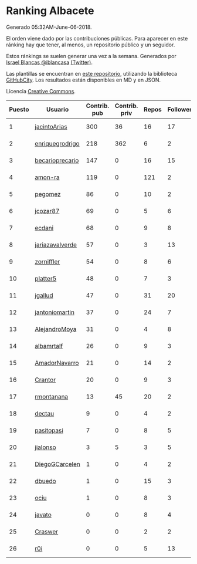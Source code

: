 # Ranking Albacete

Generado 05:32AM-June-06-2018.

El orden viene dado por las contribuciones públicas. Para aparecer en este ránking hay que tener, al menos, un repositorio público y un seguidor.

Estos ránkings se suelen generar una vez a la semana. Generados por [Israel Blancas @iblancasa](https://github.com/iblancasa/) [(Twitter)](https://twitter.com/iblancasa).

Las plantillas se encuentran en [este repositorio](https://github.com/iblancasa/GH-Spanish-Ranking), utilizando la biblioteca [GitHubCity](https://github.com/iblancasa/GitHubCity). Los resultados están disponibles en MD y en JSON.

Licencia [Creative Commons](https://creativecommons.org/licenses/by/4.0/).

| Puesto   |  Usuario  | Contrib. pub | Contrib. priv |Repos| Followers | Desde |  Avatar  |
|----------|-----------|--------------|---------------|-----|-----------|-------|----------|
|1|[jacintoArias](https://github.com/jacintoArias)|300|36|16|17|2014-05-07|![jacintoArias](https://avatars2.githubusercontent.com/u/7511199)|
|2|[enriquegrodrigo](https://github.com/enriquegrodrigo)|218|362|6|2|2014-01-17|![enriquegrodrigo](https://avatars1.githubusercontent.com/u/6427231)|
|3|[becarioprecario](https://github.com/becarioprecario)|147|0|16|15|2014-04-20|![becarioprecario](https://avatars3.githubusercontent.com/u/7356250)|
|4|[amon-ra](https://github.com/amon-ra)|119|0|121|2|2011-09-14|![amon-ra](https://avatars1.githubusercontent.com/u/1049676)|
|5|[pegomez](https://github.com/pegomez)|86|0|10|2|2015-05-02|![pegomez](https://avatars1.githubusercontent.com/u/12213624)|
|6|[jcozar87](https://github.com/jcozar87)|69|0|5|6|2014-11-12|![jcozar87](https://avatars2.githubusercontent.com/u/9693217)|
|7|[ecdani](https://github.com/ecdani)|68|0|9|8|2013-04-20|![ecdani](https://avatars1.githubusercontent.com/u/4211293)|
|8|[jariazavalverde](https://github.com/jariazavalverde)|57|0|3|13|2013-07-20|![jariazavalverde](https://avatars2.githubusercontent.com/u/5055295)|
|9|[zorniffler](https://github.com/zorniffler)|54|0|8|6|2016-06-09|![zorniffler](https://avatars2.githubusercontent.com/u/19843718)|
|10|[platter5](https://github.com/platter5)|48|0|7|3|2017-06-13|![platter5](https://avatars2.githubusercontent.com/u/29403333)|
|11|[jgallud](https://github.com/jgallud)|47|0|31|20|2013-09-02|![jgallud](https://avatars3.githubusercontent.com/u/5364288)|
|12|[jantoniomartin](https://github.com/jantoniomartin)|37|0|24|7|2010-10-14|![jantoniomartin](https://avatars2.githubusercontent.com/u/439759)|
|13|[AlejandroMoya](https://github.com/AlejandroMoya)|31|0|4|8|2016-10-11|![AlejandroMoya](https://avatars0.githubusercontent.com/u/22762732)|
|14|[albamrtalf](https://github.com/albamrtalf)|26|0|9|3|2015-11-30|![albamrtalf](https://avatars1.githubusercontent.com/u/16081055)|
|15|[AmadorNavarro](https://github.com/AmadorNavarro)|21|0|14|2|2012-11-12|![AmadorNavarro](https://avatars0.githubusercontent.com/u/2777799)|
|16|[Crantor](https://github.com/Crantor)|20|0|9|3|2015-10-11|![Crantor](https://avatars0.githubusercontent.com/u/15078416)|
|17|[rmontanana](https://github.com/rmontanana)|13|45|20|2|2012-02-12|![rmontanana](https://avatars1.githubusercontent.com/u/1431097)|
|18|[dectau](https://github.com/dectau)|9|0|4|2|2018-04-16|![dectau](https://avatars2.githubusercontent.com/u/38426192)|
|19|[pasitopasi](https://github.com/pasitopasi)|7|0|8|5|2017-02-27|![pasitopasi](https://avatars2.githubusercontent.com/u/26058363)|
|20|[jialonso](https://github.com/jialonso)|3|5|3|5|2014-10-12|![jialonso](https://avatars0.githubusercontent.com/u/9167780)|
|21|[DiegoGCarcelen](https://github.com/DiegoGCarcelen)|1|0|4|2|2014-09-23|![DiegoGCarcelen](https://avatars2.githubusercontent.com/u/8877650)|
|22|[dbuedo](https://github.com/dbuedo)|1|0|15|3|2013-08-17|![dbuedo](https://avatars2.githubusercontent.com/u/5249948)|
|23|[ociu](https://github.com/ociu)|1|0|8|3|2013-04-17|![ociu](https://avatars0.githubusercontent.com/u/4182785)|
|24|[javato](https://github.com/javato)|0|0|8|4|2014-09-21|![javato](https://avatars1.githubusercontent.com/u/8853295)|
|25|[Craswer](https://github.com/Craswer)|0|0|2|2|2011-05-21|![Craswer](https://avatars1.githubusercontent.com/u/802508)|
|26|[r0i](https://github.com/r0i)|0|0|5|13|2013-09-14|![r0i](https://avatars1.githubusercontent.com/u/5457573)|
